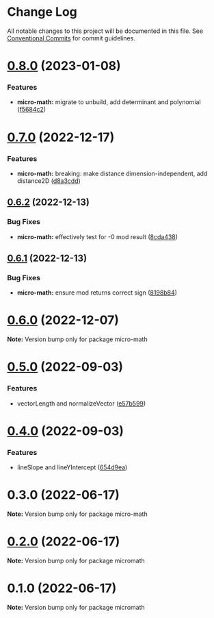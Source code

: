 # Change Log

All notable changes to this project will be documented in this file.
See [Conventional Commits](https://conventionalcommits.org) for commit guidelines.

# [0.8.0](https://github.com/tkofh/micro-math/compare/micro-math@0.7.0...micro-math@0.8.0) (2023-01-08)

### Features

- **micro-math:** migrate to unbuild, add determinant and polynomial ([f5684c2](https://github.com/tkofh/micro-math/commit/f5684c20a9cb53ea1621fd0b0ea21ebb63b25fdf))

# [0.7.0](https://github.com/tkofh/micro-math/compare/micro-math@0.6.2...micro-math@0.7.0) (2022-12-17)

### Features

- **micro-math:** breaking: make distance dimension-independent, add distance2D ([d8a3cdd](https://github.com/tkofh/micro-math/commit/d8a3cddbfbaa3828636659880f439a8743e3ab3c))

## [0.6.2](https://github.com/tkofh/micro-math/compare/micro-math@0.6.1...micro-math@0.6.2) (2022-12-13)

### Bug Fixes

- **micro-math:** effectively test for -0 mod result ([8cda438](https://github.com/tkofh/micro-math/commit/8cda4380121dcfa485b1c095c412ea359b6f18ec))

## [0.6.1](https://github.com/tkofh/micro-math/compare/micro-math@0.6.0...micro-math@0.6.1) (2022-12-13)

### Bug Fixes

- **micro-math:** ensure mod returns correct sign ([8198b84](https://github.com/tkofh/micro-math/commit/8198b842fa4d1dab6c0bbd64b4eb08b45834b0a2))

# [0.6.0](https://github.com/tkofh/micro-math/compare/micro-math@0.5.0...micro-math@0.6.0) (2022-12-07)

**Note:** Version bump only for package micro-math

# [0.5.0](https://github.com/tkofh/micro-math/compare/micro-math@0.4.0...micro-math@0.5.0) (2022-09-03)

### Features

- vectorLength and normalizeVector ([e57b599](https://github.com/tkofh/micro-math/commit/e57b599f7747b2eee3b98b682e88cba09056ac45))

# [0.4.0](https://github.com/tkofh/micro-math/compare/micro-math@0.3.0...micro-math@0.4.0) (2022-09-03)

### Features

- lineSlope and lineYIntercept ([654d9ea](https://github.com/tkofh/micro-math/commit/654d9ea51958aea2a466be831b7b6fdf857593f3))

# 0.3.0 (2022-06-17)

**Note:** Version bump only for package micro-math

# [0.2.0](https://github.com/tkofh/micromath/compare/micromath@0.1.0...micromath@0.2.0) (2022-06-17)

**Note:** Version bump only for package micromath

# 0.1.0 (2022-06-17)

**Note:** Version bump only for package micromath
